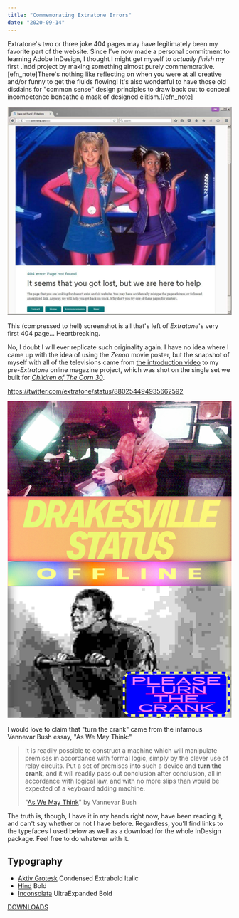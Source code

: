 ```yaml
---
title: "Commemorating Extratone Errors"
date: "2020-09-14"
---
```


Extratone's two or three joke 404 pages may have legitimately been my favorite part of the website. Since I've now made a personal commitment to learning Adobe InDesign, I thought I might get myself to _actually finish_ my first .indd project by making something almost purely commemorative. \[efn\_note\]There's nothing like reflecting on when you were at all creative and/or funny to get the fluids flowing! It's also wonderful to have those old disdains for "common sense" design principles to draw back out to conceal incompetence beneathe a mask of designed elitism.\[/efn\_note\]

![](images/Extratone-Legacy-404-Page.jpg)

This (compressed to hell) screenshot is all that's left of _Extratone_'s very first 404 page... Heartbreaking.

No, I doubt I will ever replicate such originality again. I have no idea where I came up with the idea of using the _Zenon_ movie poster, but the snapshot of myself with all of the televisions came from [the introduction video](https://youtu.be/K_6EY_ZWqaM) to my pre-_Extratone_ online magazine project, which was shot on the single set we built for _[Children of The Corn 30](https://www.facebook.com/ChildrenoftheCorn30/)_.

https://twitter.com/extratone/status/880254494935662592

[![](images/404-scaled.jpg)](https://www.behance.net/gallery/104230341/Four-Oh-Four)

I would love to claim that "turn the crank" came from the infamous Vannevar Bush essay, "As We May Think:"

> It is readily possible to construct a machine which will manipulate premises in accordance with formal logic, simply by the clever use of relay circuits. Put a set of premises into such a device and **turn the crank**, and it will readily pass out conclusion after conclusion, all in accordance with logical law, and with no more slips than would be expected of a keyboard adding machine.
> 
> "[As We May Think](https://www.notion.so/rotund/As-We-May-Think-Vannevar-Bush-dfd4a901701b4103a52dfe962083c565)" by Vannevar Bush

The truth is, though, I have it in my hands right now, have been reading it, and can't say whether or not I have before. Regardless, you'll find links to the typefaces I used below as well as a download for the whole InDesign package. Feel free to do whatever with it.

## Typography

- [Aktiv Grotesk](https://fonts.adobe.com/fonts/aktiv-grotesk) Condensed Extrabold Italic
- [Hind](https://fonts.google.com/specimen/Hind) Bold
- [Inconsolata](https://fonts.google.com/specimen/Inconsolata) UltraExpanded Bold

[DOWNLOADS](https://www.notion.so/rotund/Four-Oh-Four-2410a477cd5d483788efe7c3f4181fcd)
